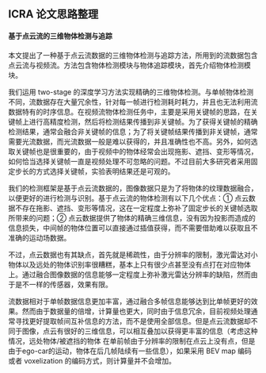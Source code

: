 ## ICRA 论文思路整理

#### 基于点云流的三维物体检测与追踪

本文提出了一种基于点云流数据的三维物体检测与追踪方法，所用到的流数据包含点云流与视频流。方法包含物体检测模块与物体追踪模块，首先介绍物体检测模块。

我们运用 two-stage 的深度学习方法实现精确的三维物体检测。与单帧物体检测不同，流数据存在大量冗余性，针对每一帧进行检测耗时耗力，并且也无法利用流数据特有的时序信息。在视频流物体检测任务中，主要是采用关键帧的思路，在关键帧上进行高精度检测，然后将检测结果传播到非关键帧。为了获得关键帧的精确检测结果，通常会融合非关键帧的信息；为了将关键帧结果传播到非关键帧，通常需要光流数据，而光流数据一般是难以获得的，并且准确性也不高。另外，如何选取关键帧也是很重要的，由于视频中的物体经常会出现拖影、遮挡、变形等情况，如何恰当选择关键帧一直是视频处理不可忽略的问题。不过目前大多研究者采用固定步长的方式选择关键帧，实验表明结果还是可观的。

我们的检测框架是基于点云流数据的，图像数据只是为了将物体的纹理数据融合，以便更好的进行检测与识别。基于点云流的物体检测有以下几个优点：① 点云数据不存在拖影、遮挡、变形等情况，这在一定程度上弥补了固定步长的关键帧选取所带来的问题；② 点云数据提供了物体的精确三维信息，没有因为投影而造成的信息损失，中间帧的物体位置可以直接通过插值获得，而不需要借助难以获取且不准确的运动场数据。

不过，点云数据也有其缺点，首先就是稀疏性，由于分辨率的限制，激光雷达对小物体以及远处的物体识别率很糟糕，基本上只有很少点甚至没有点打在对应物体上。通过融合图像数据的信息能够一定程度上弥补激光雷达分辨率的缺陷，然而由于是不一样的传感器，效果有限。

流数据相对于单帧数据信息更加丰富，通过融合多帧信息能够达到比单帧更好的效果。然而由于数据量的倍增，计算量也更大，同时由于信息冗余，目前视频处理通常寻找更好提取帧间互补信息的方法，而不是使用全部信息。但是点云流数据却不同于图像，点云有很好的三维信息，可以相互叠加以获得更丰富的信息（考虑这种情况，远处物体/被遮挡的物体 在单前帧由于分辨率的限制在点云上没有点，但是由于ego-car的运动，物体在后几帧陆续有一些信息），如果采用 BEV map 编码或者 voxelization 的编码方式，则计算量并不会增加。



